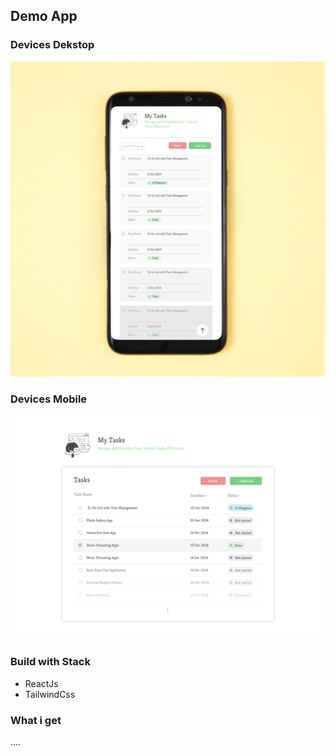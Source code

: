 ## Demo App

### Devices Dekstop

<img src="./src/assets/image(1).png">

### Devices Mobile

<img src="./src/assets/image(2).png">

### Build with Stack

- ReactJs
- TailwindCss

### What i get

....
